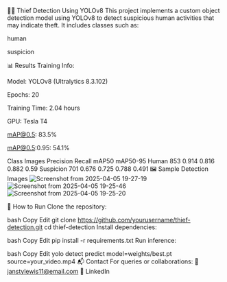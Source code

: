 🕵️‍♂️ Thief Detection Using YOLOv8
This project implements a custom object detection model using YOLOv8 to detect suspicious human activities that may indicate theft. It includes classes such as:

human

suspicion

📊 Results
Training Info:

Model: YOLOv8 (Ultralytics 8.3.102)

Epochs: 20

Training Time: 2.04 hours

GPU: Tesla T4

mAP@0.5: 83.5%

mAP@0.5:0.95: 54.1%

Class	Images	Precision	Recall	mAP50	mAP50-95
Human	853	0.914	0.816	0.882	0.59
Suspicion	701	0.676	0.725	0.788	0.491
🖼️ Sample Detection Images
![Screenshot from 2025-04-05 19-27-19](https://github.com/user-attachments/assets/989f5246-6dac-41ae-9211-24b8eb59b4b8)
![Screenshot from 2025-04-05 19-25-46](https://github.com/user-attachments/assets/da7d77ef-ec0b-435a-af60-fdb4dfdc2f1a)
![Screenshot from 2025-04-05 19-25-20](https://github.com/user-attachments/assets/07800169-5412-494e-a678-8c71df060468)

🚀 How to Run
Clone the repository:

bash
Copy
Edit
git clone https://github.com/yourusername/thief-detection.git
cd thief-detection
Install dependencies:

bash
Copy
Edit
pip install -r requirements.txt
Run inference:

bash
Copy
Edit
yolo detect predict model=weights/best.pt source=your_video.mp4
📬 Contact
For queries or collaborations:
📧 janstylewis11@email.com
🔗 LinkedIn

